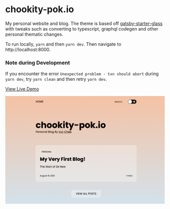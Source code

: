 # chookity-pok.io

My personal website and blog. The theme is based off [gatsby-starter-glass](https://github.com/yinkakun/gatsby-starter-glass)
with tweaks such as converting to typescript, graphql codegen and other personal thematic changes.

To run locally, `yarn` and then `yarn dev`. Then navigate to http://localhost:8000.

### Note during Development

If you encounter the error `Unexpected problem - txn should abort` during `yarn dev`,
try `yarn clean` and then retry `yarn dev`.

[View Live Demo](https://chookity-pok-io.vercel.app/)

![demo site screenshot](./light-theme.png)
